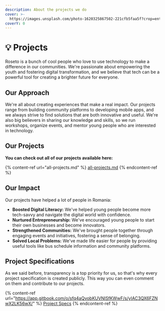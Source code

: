 ```yaml
---
description: About the projects we do
cover: >-
  https://images.unsplash.com/photo-1620325867502-221cfb5faa5f?crop=entropy&cs=srgb&fm=jpg&ixid=M3wxOTcwMjR8MHwxfHNlYXJjaHwzfHxwcm9qZWN0c3xlbnwwfHx8fDE3MDIxMzkwNzB8MA&ixlib=rb-4.0.3&q=85
coverY: 0
---
```


# 💡 Projects

Roseto is a bunch of cool people who love to use technology to make a difference in our communities. We're passionate about empowering the youth and fostering digital transformation, and we believe that tech can be a powerful tool for creating a brighter future for everyone.

## **Our Approach**

We're all about creating experiences that make a real impact. Our projects range from building community platforms to developing mobile apps, and we always strive to find solutions that are both innovative and useful. We're also big believers in sharing our knowledge and skills, so we run workshops, organize events, and mentor young people who are interested in technology.

## **Our Projects**

**You can check out all of our projects available here:**

{% content-ref url="all-projects.md" %}
[all-projects.md](all-projects.md)
{% endcontent-ref %}

## **Our Impact**

Our projects have helped a lot of people in Romania:

* **Boosted Digital Literacy:** We've helped young people become more tech-savvy and navigate the digital world with confidence.
* **Nurtured Entrepreneurship:** We've encouraged young people to start their own businesses and become innovators.
* **Strengthened Communities:** We've brought people together through engaging events and initiatives, fostering a sense of belonging.
* **Solved Local Problems:** We've made life easier for people by providing useful tools like bus schedule information and community platforms.

## Project Specifications

As we said before, transparency is a top priority for us, so that's why every project specification is created publicly. This way you can even comment on them and contribute to our projects.

{% content-ref url="https://app.gitbook.com/o/sfq4aQvobKUVNISfKWwF/s/yIAC3QX6FZNwX2LK56wX/" %}
[Project Specs](https://app.gitbook.com/o/sfq4aQvobKUVNISfKWwF/s/yIAC3QX6FZNwX2LK56wX/)
{% endcontent-ref %}
